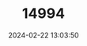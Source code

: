 ---
title: "14994"
category: "Nyctinomops femorosaccus"
draft: false
date: 2024-02-22 13:03:50
languages:
  English: ["Pocketed Free-tailed Bat"]
---